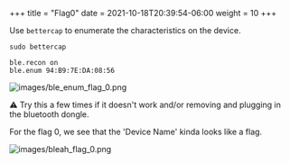 +++
title = "Flag0"
date = 2021-10-18T20:39:54-06:00
weight = 10
+++


Use `bettercap` to enumerate the characteristics on the device.

```
sudo bettercap
```
```
ble.recon on
ble.enum 94:B9:7E:DA:08:56
```

![images/ble_enum_flag_0.png](/static/ble_enum_flag_0.png)

⚠️ Try this a few times if it doesn't work and/or removing and plugging in the bluetooth dongle.

For the flag 0, we see that the 'Device Name' kinda looks like a flag.

![images/bleah_flag_0.png](/static/bleah_flag_0.png)
